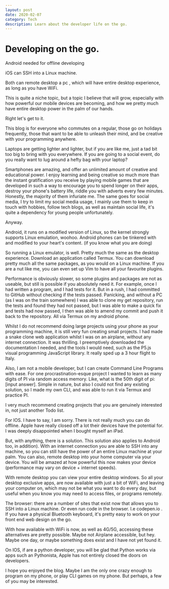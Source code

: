 ```yaml
---
layout: post
date: 2020-02-07
category: Tech
description: Learn about the developer life on the go.
---
```

 
# Developing on the go.

Android needed for offline developing

iOS can SSH into a Linux machine.


Both can remote desktop a pc , which will have entire desktop experience, as long as you have WiFi.

This is quite a niche topic, but a topic I believe that will grow, especially with how powerful our mobile devices are becoming, and how we pretty much have entire desktop power in the palm of our hands.

Right let's get to it.

This blog is for everyone who commutes on a regular, those go on holidays frequently, those that want to be able to unleash their mind, and be creative with your programming anywhere.

Laptops are getting lighter and lighter, but if you are like me, just a tad bit too big to bring with you everywhere. If you are going to a social event, do you really want to lug around a hefty bag with your laptop?

Smartphones are amazing, and offer an unlimited amount of creative and educational power. I enjoy learning and being creative so much more than the instant gratification you receive by playing mobile games that are developed in such a way to encourage you to spend longer on their apps, destroy your phone's battery life, riddle you with adverts every few minutes. Honestly, the majority of them infuriate me. The same goes for social media, I try to limit my social media usage, I mainly use them to keep in touch with hobbies, follow tech blogs, as well as maintain social life, it's quite a dependency for young people unfortunately. 


Anyway.


Android, it runs on a modified version of Linux, so the kernel strongly supports Linux emulation, woohoo. Android phones can be tinkered with and modified to your heart's content. (if you know what you are doing)

So running a Linux emulator, is well. Pretty much the same as the desktop experience. Download an application called Termux. You can download pretty much all the same packages, as you would on a Linux machine. If you are a nut like me, you can even set up Vim to have all your favourite plugins.


Performance is obviously slower, so some plugins and packages are not as useable, but still is possible if you absolutely need it. For example, once I had written a program, and I had tests for it. But in a rush, I had committed to GitHub without checking if the tests passed. Panicking, and without a PC (as I was on the train somewhere)
I was able to clone my get repository, run the tests and found they had not passed, but I was able to make a quick fix and tests had now passed, I then was able to amend my commit and push it back to the repository. All via Termux on my android phone.


Whilst I do not recommend doing large projects using your phone as your programming machine, it is still very fun creating small projects. I had made a snake clone web application whilst I was on an airplane, without any internet connection. It was thrilling. I preemptively downloaded the documentation I needed, and the tools I would need, such as the P5.js visual programming JavaScript library. It really sped up a 3 hour flight to Italy.


Also, I am not a mobile developer, but I can create Command Line Programs with ease. For one procrastination-esque project I wanted to learn as many digits of PI via random access memory. Like, what is the 50th digit of pi: [input answer]. Simple in nature, but also I could not find any existing solution, so I made my own CLI, and was able to run it via Termux and practice PI.

I very much recommend creating projects that you are genuinely interested in, not just another Todo list.


For IOS. I have to say, I am sorry. There is not really much you can do offline. Apple have really closed off a lot their devices have the potential for. I was deeply disappointed when I bought myself an iPad.

But, with anything, there is a solution. This solution also applies to Android too, in addition). With an internet connection you are able to SSH into any machine, so you can still have the power of an entire Linux machine at your palm. You can also, remote desktop into your home computer via your device. You will be amazed at how powerful this now makes your device (performance may vary on device + internet speeds).

With remote desktop you can view your entire desktop windows. So all your desktop exclusive apps, are now available with just a bit of WiFi, and leaving your computer on, which may not be what you want to do every day, but useful when you know you may need to access files, or programs remotely.

The browser: there are a number of sites that exist now that allows you to SSH into a Linux machine. Or even run code in the browser. I.e codepen.io . If you have a physical Bluetooth keyboard, it's pretty easy to work on your front end web design on the go.

With how available with WiFi is now, as well as 4G/5G, accessing these alternatives are pretty possible. Maybe not Airplane accessible, but hey. Maybe one day, or maybe something does exist and I have not yet found it.

On IOS, if are a python developer, you will be glad that Python works via apps such an Pythonista, Apple has not entirely closed the doors on developers.


I hope you enjoyed the blog. Maybe I am the only one crazy enough to program on my phone, or play CLI games on my phone. But perhaps, a few of you may be interested.

